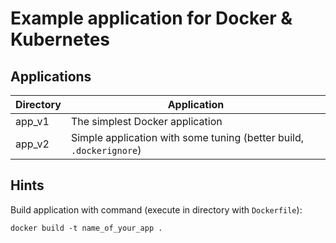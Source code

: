 # Example application for Docker & Kubernetes


## Applications

Directory | Application
----------|-----------------------------
app_v1    | The simplest Docker application
app_v2    | Simple application with some tuning (better build, `.dockerignore`)

## Hints

Build application with command (execute in directory with `Dockerfile`):

`docker build -t name_of_your_app .`
